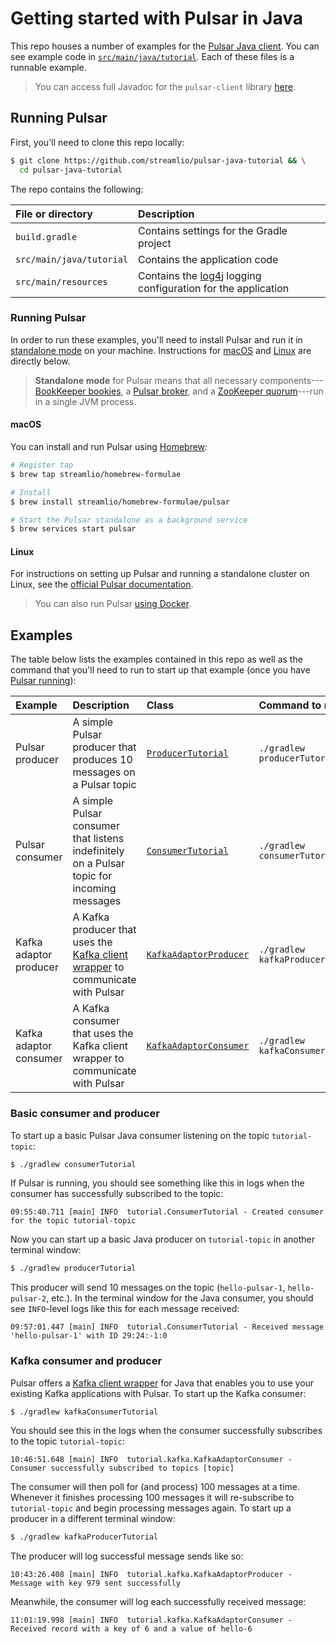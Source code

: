 # Getting started with Pulsar in Java

This repo houses a number of examples for the [Pulsar Java client](http://pulsar.incubator.apache.org/docs/latest/clients/Java/). You can see example code in [`src/main/java/tutorial`](src/main/java/tutorial). Each of these files is a runnable example.

> You can access full Javadoc for the `pulsar-client` library [here](https://pulsar.incubator.apache.org/api/client/).

## Running Pulsar

First, you'll need to clone this repo locally:

```bash
$ git clone https://github.com/streamlio/pulsar-java-tutorial && \
  cd pulsar-java-tutorial
```

The repo contains the following:

File or directory | Description
:-----------------|:-----------
`build.gradle` | Contains settings for the Gradle project
`src/main/java/tutorial` | Contains the application code
`src/main/resources` | Contains the [log4j](https://logging.apache.org/log4j/) logging configuration for the application

### Running Pulsar

In order to run these examples, you'll need to install Pulsar and run it in [standalone mode](http://pulsar.incubator.apache.org/docs/latest/getting-started/LocalCluster/) on your machine. Instructions for [macOS](#macos) and [Linux](#linux) are directly below.

> **Standalone mode** for Pulsar means that all necessary components---[BookKeeper bookies](http://bookkeeper.apache.org/docs/latest/getting-started/concepts/#bookies), a [Pulsar broker](http://pulsar.incubator.apache.org/docs/latest/getting-started/ConceptsAndArchitecture/#brokers), and a [ZooKeeper quorum](https://zookeeper.apache.org)---run in a single JVM process.

#### macOS

You can install and run Pulsar using [Homebrew](https://brew.sh):

```bash
# Register tap
$ brew tap streamlio/homebrew-formulae

# Install
$ brew install streamlio/homebrew-formulae/pulsar

# Start the Pulsar standalone as a background service
$ brew services start pulsar
```

#### Linux

For instructions on setting up Pulsar and running a standalone cluster on Linux, see the [official Pulsar documentation](http://pulsar.incubator.apache.org/docs/latest/getting-started/LocalCluster/).

> You can also run Pulsar [using Docker](https://pulsar.incubator.apache.org/docs/latest/getting-started/docker/).

## Examples

The table below lists the examples contained in this repo as well as the command that you'll need to run to start up that example (once you have [Pulsar running](#running-pulsar)):

Example | Description | Class | Command to run
:-------|:------------|:------|:--------------
Pulsar producer | A simple Pulsar producer that produces 10 messages on a Pulsar topic | [`ProducerTutorial`](src/main/java/tutorial/ProducerTutorial.java) | `./gradlew producerTutorial`
Pulsar consumer | A simple Pulsar consumer that listens indefinitely on a Pulsar topic for incoming messages | [`ConsumerTutorial`](src/main/java/tutorial/ConsumerTutorial.java) | `./gradlew consumerTutorial`
Kafka adaptor producer | A Kafka producer that uses the [Kafka client wrapper](http://pulsar.incubator.apache.org/docs/latest/adaptors/KafkaWrapper/) to communicate with Pulsar | [`KafkaAdaptorProducer`](src/main/java/tutorial/kafka/KafkaAdaptorProducer.java) | `./gradlew kafkaProducerTutorial`
Kafka adaptor consumer | A Kafka consumer that uses the Kafka client wrapper to communicate with Pulsar | [`KafkaAdaptorConsumer`](src/main/java/tutorial/kafka/KafkaAdaptorConsumer.java) | `./gradlew kafkaConsumerTutorial`

### Basic consumer and producer

To start up a basic Pulsar Java consumer listening on the topic `tutorial-topic`:

```bash
$ ./gradlew consumerTutorial
```

If Pulsar is running, you should see something like this in logs when the consumer has successfully subscribed to the topic:

```log
09:55:40.711 [main] INFO  tutorial.ConsumerTutorial - Created consumer for the topic tutorial-topic
```

Now you can start up a basic Java producer on `tutorial-topic` in another terminal window:

```bash
$ ./gradlew producerTutorial
```

This producer will send 10 messages on the topic (`hello-pulsar-1`, `hello-pulsar-2`, etc.). In the terminal window for the Java consumer, you should see `INFO`-level logs like this for each message received:

```log
09:57:01.447 [main] INFO  tutorial.ConsumerTutorial - Received message 'hello-pulsar-1' with ID 29:24:-1:0
```

### Kafka consumer and producer

Pulsar offers a [Kafka client wrapper](http://pulsar.incubator.apache.org/docs/latest/adaptors/KafkaWrapper/) for Java that enables you to use your existing Kafka applications with Pulsar. To start up the Kafka consumer:

```bash
$ ./gradlew kafkaConsumerTutorial
```

You should see this in the logs when the consumer successfully subscribes to the topic `tutorial-topic`:

```log
10:46:51.648 [main] INFO  tutorial.kafka.KafkaAdaptorConsumer - Consumer successfully subscribed to topics [topic]
```

The consumer will then poll for (and process) 100 messages at a time. Whenever it finishes processing 100 messages it will re-subscribe to `tutorial-topic` and begin processing messages again. To start up a producer in a different terminal window:

```bash
$ ./gradlew kafkaProducerTutorial
```

The producer will log successful message sends like so:

```log
10:43:26.408 [main] INFO  tutorial.kafka.KafkaAdaptorProducer - Message with key 979 sent successfully
```

Meanwhile, the consumer will log each successfully received message:

```log
11:01:19.998 [main] INFO  tutorial.kafka.KafkaAdaptorConsumer - Received record with a key of 6 and a value of hello-6
```